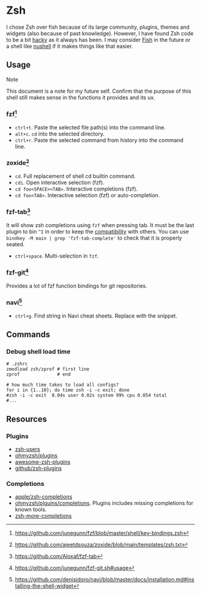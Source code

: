 # Zsh

I chose Zsh over fish because of its large community, plugins, themes and
widgets (also because of past knowledge). However, I have found Zsh code to be a
bit
[hacky](https://github.com/zdharma-continuum/zinit/blob/d05a5301150909d8b386ebb974e1d1634740d65d/zinit.zsh#L1749-L1751)
as it always has been. I may consider [Fish](https://fishshell.com) in the
future or a shell like  [nushell](https://github.com/nushell/nushell) if it
makes things like that easier.

## Usage

> [!NOTE]
> This document is a note for my future self. Confirm that the purpose of this
> shell still makes sense in the functions it provides and its ux.

### fzf[^1]

- `ctrl+t`. Paste the selected file path(s) into the command line.
- `alt+c`. `cd` into the selected directory.
- `ctrl+r`. Paste the selected command from history into the command line.

### zoxide[^2]

- `cd`. Full replacement of shell cd builtin command.
- `cdi`. Open interactive selection (fzf).
- `cd foo<SPACE><TAB>`. Interactive completions (fzf).
- `cd foo<TAB>`. Interactive selection (fzf) or auto-completion.

### fzf-tab[^3]

It will show zsh completions using `fzf` when pressing tab. It must be the last
plugin to bin `^I` in order to keep the
[compatibility](https://github.com/Aloxaf/fzf-tab/#compatibility-with-other-plugins)
with others. You can use `bindkey -M main | grep 'fzf-tab-complete'` to check that it is properly seated.

- `ctrl+space`. Multi-selection in `fzf`.

### fzf-git[^4]

Provides a lot of fzf function bindings for git repositories. 

### navi[^5]

- `ctrl+g`. Find string in Navi cheat sheets. Replace with the snippet.

## Commands

### Debug shell load time

```shell
# .zshrc
zmodload zsh/zprof # first line
zprof              # end
```

```shell
# how much time takes to load all configs?
for i in {1..10}; do time zsh -i -c exit; done
#zsh -i -c exit  0.04s user 0.02s system 99% cpu 0.054 total
#...
```

## Resources

### Plugins

- [zsh-users](https://github.com/zsh-users)
- [ohmyzsh/plugins](https://github.com/ohmyzsh/ohmyzsh/wiki/Plugins)
- [awesome-zsh-plugins](https://github.com/unixorn/awesome-zsh-plugins)
- [github/zsh-plugins](https://github.com/topics/zsh-plugins)

### Completions

- [apple/zsh-completions](https://github.com/apple-oss-distributions/zsh/tree/main/zsh/Completion)
- [ohmyzsh/plguins/completions](https://github.com/ohmyzsh/ohmyzsh/wiki/Plugins). Plugins includes missing completions for known tools.
- [zsh-more-completions](https://github.com/MenkeTechnologies/zsh-more-completions)

[^1]: https://github.com/junegunn/fzf/blob/master/shell/key-bindings.zsh
[^2]: https://github.com/ajeetdsouza/zoxide/blob/main/templates/zsh.txt
[^3]: https://github.com/Aloxaf/fzf-tab
[^4]: https://github.com/junegunn/fzf-git.sh#usage
[^5]: https://github.com/denisidoro/navi/blob/master/docs/installation.md#installing-the-shell-widget

